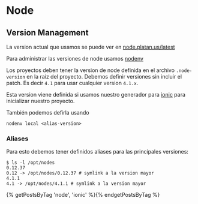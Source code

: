 # Node

## Version Management

La version actual que usamos se puede ver en [node.platan.us/latest](http://node.platan.us/latest)

Para administrar las versiones de node usamos [nodenv](https://github.com/OiNutter/nodenv)

Los proyectos deben tener la version de node definida en el archivo
`.node-version` en la raíz del proyecto. Debemos definir versiones
sin incluir el patch. Es decir `4.1` para usar cualquier version `4.1.x`.

Esta version viene definida si usamos nuestro generador para
[ionic](https://github.com/platanus/generator-platanus-ionic) para
inicializar nuestro proyecto.

También podemos defirla usando

```
nodenv local <alias-version>
```

### Aliases

Para esto debemos tener definidos aliases para las principales versiones:

```shell
$ ls -l /opt/nodes
0.12.37
0.12 -> /opt/nodes/0.12.37 # symlink a la version mayor
4.1.1
4.1 -> /opt/nodes/4.1.1 # symlink a la version mayor
```

{% getPostsByTag 'node', 'ionic' %}{% endgetPostsByTag %}
